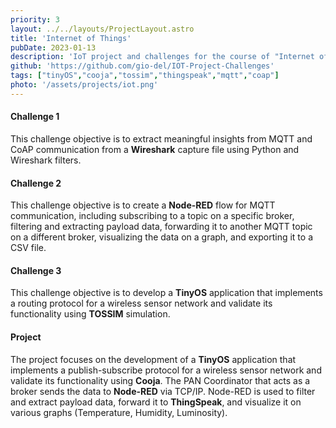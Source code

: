 ```yaml
---
priority: 3
layout: ../../layouts/ProjectLayout.astro
title: 'Internet of Things'
pubDate: 2023-01-13
description: 'IoT project and challenges for the course of "Internet of Things" @polimi'
github: 'https://github.com/gio-del/IOT-Project-Challenges'
tags: ["tinyOS","cooja","tossim","thingspeak","mqtt","coap"]
photo: '/assets/projects/iot.png'
---
```


#### Challenge 1

This challenge objective is to extract meaningful insights from MQTT and CoAP communication from a **Wireshark** capture file using Python and Wireshark filters.

#### Challenge 2

This challenge objective is to create a **Node-RED** flow for MQTT communication, including subscribing to a topic on a specific broker, filtering and extracting payload data, forwarding it to another MQTT topic on a different broker, visualizing the data on a graph, and exporting it to a CSV file.

#### Challenge 3

This challenge objective is to develop a **TinyOS** application that implements a routing protocol for a wireless sensor network and validate its functionality using **TOSSIM** simulation.

#### Project

The project focuses on the development of a **TinyOS** application that implements a publish-subscribe protocol for a wireless sensor network and validate its functionality using **Cooja**. The PAN Coordinator that acts as a broker sends the data to **Node-RED** via TCP/IP. Node-RED is used to filter and extract payload data, forward it to **ThingSpeak**, and visualize it on various graphs (Temperature, Humidity, Luminosity).
